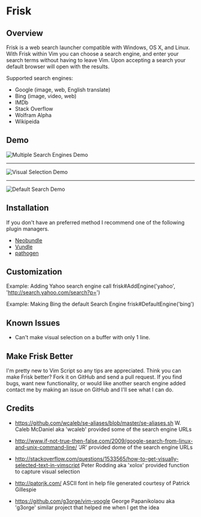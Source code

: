 Frisk
=====

Overview
--------
Frisk is a web search launcher compatible with Windows, OS X, and Linux. With
Frisk within Vim you can choose a search engine, and enter your search terms
without having to leave Vim. Upon accepting a search your default browser will
open with the results.

Supported search engines:
* Google (image, web, English translate)
* Bing (image, video, web)
* IMDb
* Stack Overflow
* Wolfram Alpha 
* Wikipeida

Demo
----

![Multiple Search Engines Demo](http://i.imgur.com/yzPI2lY.gif)

----

![Visual Selection Demo](http://i.imgur.com/wzZuyFQ.gif)

----

![Default Search Demo](http://i.imgur.com/BX2Z8Ns.gif)

Installation
-------------
If you don't have an preferred method I recommend one of the following plugin
managers.
* [Neobundle](https://github.com/Shougo/neobundle.vim) 
* [Vundle](https://github.com/gmarik/vundle)
* [pathogen](https://github.com/tpope/vim-pathogen)

Customization
-------------
Example: Adding Yahoo search engine
call frisk#AddEngine('yahoo', 'http://search.yahoo.com/search?p=')

Example: Making Bing the default Search Engine
frisk#DefaultEngine('bing')

Known Issues
------------
- Can't make visual selection on a buffer with only 1 line.

Make Frisk Better
-----------------
I'm pretty new to Vim Script so any tips are appreciated. Think you can make
Frisk better? Fork it on GitHub and send a pull request. If you find bugs, want
new functionality, or would like another search engine added contact me by
making an issue on GitHub and I'll see what I can do. 

Credits
-------
- https://github.com/wcaleb/se-aliases/blob/master/se-aliases.sh
  W. Caleb McDaniel aka 'wcaleb' provided some of the search engine URLs

- http://www.if-not-true-then-false.com/2009/google-search-from-linux-and-unix-command-line/
  'JR' provided dome of the search engine URLs

- http://stackoverflow.com/questions/1533565/how-to-get-visually-selected-text-in-vimscript
  Peter Rodding aka 'xolox' provided function to capture visual selection

- http://patorjk.com/
  ASCII font in help file generated courtesy of Patrick Gillespie 

- https://github.com/g3orge/vim-voogle
  George Papanikolaou aka 'g3orge' similar project that helped me when I get the idea

